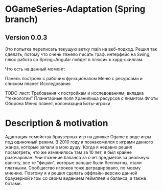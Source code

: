 # OGameSeries-Adaptation (Spring branch)

## Version 0.0.3

Это попытка переписать текущую ветку main на веб-подход.
Решил так сделать, потому что очень тяжело писать граф. интерфейс на Swing,
плюс работа со Spring+Angular пойдет в плюсик к хард-скиллам.

Что есть на данный момент:

Панель построек с рабочим функционалом
Меню с ресурсами и списком планет
Исследования

TODO-лист:
Требования к постройкам и исследованиям, вкладка "технологии"
Планетарные поля
Хранилища ресурсов с лимитом
Флоты
Оборона
Меню планет, колонизация
Боты-игроки

# Description & motivation 

Адаптация семейства браузерных игр на движке Ogame в виде игры под одиночный режим. В 2010 году я познакомился с играми данного жанра, которые запали в мою душу. Когда я недавно решил посмотреть, что же изменилось там за 10 лет, я был крайне разочарован. Уничтожение баланса за счет предметов за реальную валюту, все те "фишки", которые раньше были бесплатны, стали платными. Сообщество игроков тоже деградировало, по моему мнению. Поэтому я и решил сделать оффлайн-версию данной браузерной игры со своим видением геймплея и баланса, а также ботами. 